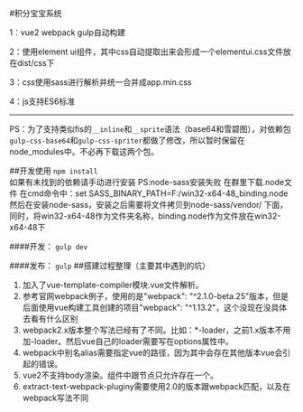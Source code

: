 #积分宝宝系统

1：vue2 webpack gulp自动构建

2：使用element ui组件，其中css自动提取出来会形成一个elementui.css文件放在dist/css下

3：css使用sass进行解析并统一合并成app.min.css

4：js支持ES6标准


---
PS：为了支持类似fis的`__inline`和`__sprite`语法（base64和雪碧图），对依赖包`gulp-css-base64`和`gulp-css-spriter`都做了修改，所以暂时保留在node_modules中。不必再下载这两个包。

##开发使用
`npm install`  
如果有未找到的依赖请手动进行安装
PS:node-sass安装失败 在群里下载.node文件 在cmd命令中：set SASS_BINARY_PATH=F:/win32-x64-48_binding.node
然后在安装node-sass，安装之后需要将文件拷贝到node-sass/vendor/ 下面，同时，将win32-x64-48作为文件夹名称，binding.node作为文件放在win32-x64-48下

####开发：
`gulp dev`

####发布：
`gulp`
##搭建过程整理（主要其中遇到的坑）
1. 加入了vue-template-compiler模块.vue文件解析。
2. 参考官网webpack例子，使用的是"webpack": "^2.1.0-beta.25"版本，但是后面使用vue构建工具创建的项目"webpack": "^1.13.2"，这个没现在没具体去看有什么区别
3. webpack2.x版本整个写法已经有了不同。比如：*-loader，之前1.x版本不用加-loader。然后vue自己的loader需要写在options属性中。
4. webpack中别名alias需要指定vue的路径，因为其中会存在其他版本vue会引起的错误。
5. vue2不支持body渲染。组件中跟节点只允许存在一个。
6. extract-text-webpack-pluginy需要使用2.0的版本跟webpack匹配，以及在webpack写法不同


